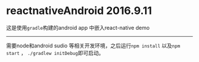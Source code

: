# reactnativeAndroid 2016.9.11

这是使用`gradle`构建的android app
中嵌入react-native demo 

***

需要node和android sudio 等相关开发环境，之后运行`npm install`
以及`npm start` ， `./gradlew initDebug`即可启动。 